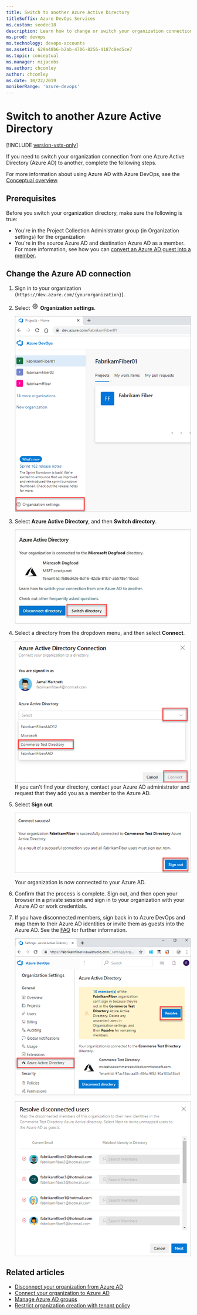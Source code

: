 ```yaml
---
title: Switch to another Azure Active Directory
titleSuffix: Azure DevOps Services
ms.custom: seodec18
description: Learn how to change or switch your organization connection to a different Azure Active Directory
ms.prod: devops
ms.technology: devops-accounts
ms.assetid: 629a48b6-b2ab-4706-8256-d187c8ed5ce7
ms.topic: conceptual
ms.manager: mijacobs
ms.author: chcomley
author: chcomley
ms.date: 10/22/2019
monikerRange: 'azure-devops'
---
```


# Switch to another Azure Active Directory

[!INCLUDE [version-vsts-only](../../includes/version-vsts-only.md)]

If you need to switch your organization connection from one Azure Active Directory (Azure AD) to another, complete the following steps.

For more information about using Azure AD with Azure DevOps, see the [Conceptual overview](access-with-azure-ad.md).

## Prerequisites

Before you switch your organization directory, make sure the following is true:
- You're in the Project Collection Administrator group (in Organization settings) for the organization 
- You're in the source Azure AD and destination Azure AD as a member. For more information, see how you can [convert an Azure AD guest into a member](faq-add-delete-users.md#q-how-can-i-convert-an-azure-ad-guest-into-a-member).

## Change the Azure AD connection

1. Sign in to your organization (```https://dev.azure.com/{yourorganization}```).

2. Select ![gear icon](../../media/icons/gear-icon.png) **Organization settings**.

    ![Open Organization settings](../../media/settings/open-admin-settings-vert.png)

3. Select **Azure Active Directory**, and then **Switch directory**.

   ![Select Switch directory button](media/change-azure-ad-connection.md/select-switch-directory.png)

4. Select a directory from the dropdown menu, and then select **Connect**.

   ![Select your Azure AD, and then Connect](media/shared/select-directory-connect.png)
   If you can't find your directory, contact your Azure AD administrator and request that they add you as a member to the Azure AD.

5. Select **Sign out**.

   ![Connect success dialog - select Sign out](media/shared/connect-success-dialog.png)

    Your organization is now connected to your Azure AD.

6. Confirm that the process is complete. Sign out, and then open your browser in a private session and sign in to your organization with your Azure AD or work credentials.

7. If you have disconnected members, sign back in to Azure DevOps and map them to their Azure AD identities or invite them as guests into the Azure AD. See the [FAQ](faq-azure-access.md#connect-disconnect-or-change-azure-ad) for further information.

   ![Select Resolve to invite unmapped users](media/shared/azure-ad-select-resolve-for-disconnected-users.png)

   ![Mapping disconnected users](media/shared/resolve-disconnected-users.png)

## Related articles

- [Disconnect your organization from Azure AD](disconnect-organization-from-azure-ad.md)
- [Connect your organization to Azure AD](connect-organization-to-azure-ad.md)
- [Manage Azure AD groups](manage-azure-active-directory-groups.md)
- [Restrict organization creation with tenant policy](azure-ad-tenant-policy-restrict-org-creation.md)



